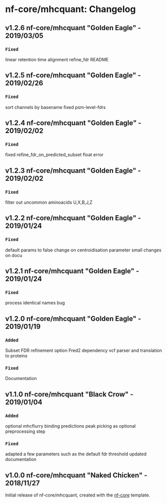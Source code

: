 # nf-core/mhcquant: Changelog

## v1.2.6 nf-core/mhcquant "Golden Eagle" - 2019/03/05

### `Fixed`
linear retention time alignment
refine_fdr README

## v1.2.5 nf-core/mhcquant "Golden Eagle" - 2019/02/26

### `Fixed`
sort channels by basename
fixed psm-level-fdrs

## v1.2.4 nf-core/mhcquant "Golden Eagle" - 2019/02/02

### `Fixed`
fixed refine_fdr_on_predicted_subset float error

## v1.2.3 nf-core/mhcquant "Golden Eagle" - 2019/02/02

### `Fixed`
filter out uncommon aminoacids U,X,B,J,Z

## v1.2.2 nf-core/mhcquant "Golden Eagle" - 2019/01/24

### `Fixed`
default params to false
change on centroidisation parameter
small changes on docu

## v1.2.1 nf-core/mhcquant "Golden Eagle" - 2019/01/24

### `Fixed`
process identical names bug

## v1.2.0 nf-core/mhcquant "Golden Eagle" - 2019/01/19

### `Added`
Subset FDR refinement option
Fred2 dependency
vcf parser and translation to proteins

### `Fixed`
Documentation

## v1.1.0 nf-core/mhcquant "Black Crow" - 2019/01/04

### `Added`
optional mhcflurry binding predictions
peak picking as optional preprocessing step

### `Fixed`
adapted a few parameters such as the default fdr threshold
updated documentation

## v1.0.0 nf-core/mhcquant "Naked Chicken" - 2018/11/27

Initial release of nf-core/mhcquant, created with the [nf-core](http://nf-co.re/) template.
